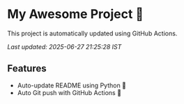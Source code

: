 # My Awesome Project 🚀

This project is automatically updated using GitHub Actions.

_Last updated: 2025-06-27 21:25:28 IST_

## Features
- Auto-update README using Python 🐍
- Auto Git push with GitHub Actions 🤖
